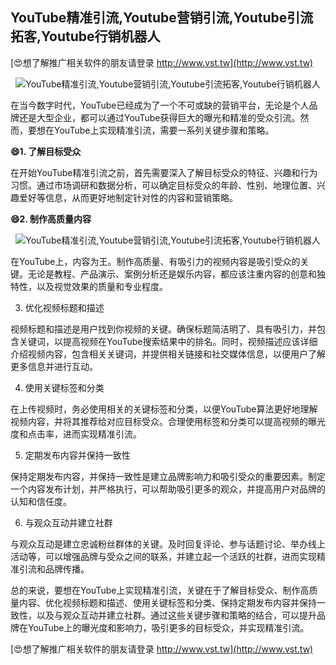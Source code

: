 ## **YouTube精准引流,Youtube营销引流,Youtube引流拓客,Youtube行销机器人**

[😍想了解推广相关软件的朋友请登录 http://www.vst.tw](http://www.vst.tw)

 <center><img src="https://vst.tw/MP4/tuiguang/png/0.png" alt="YouTube精准引流,Youtube营销引流,Youtube引流拓客,Youtube行销机器人"></center>

在当今数字时代，YouTube已经成为了一个不可或缺的营销平台，无论是个人品牌还是大型企业，都可以通过YouTube获得巨大的曝光和精准的受众引流。然而，要想在YouTube上实现精准引流，需要一系列关键步骤和策略。

**😄1. 了解目标受众**

在开始YouTube精准引流之前，首先需要深入了解目标受众的特征、兴趣和行为习惯。通过市场调研和数据分析，可以确定目标受众的年龄、性别、地理位置、兴趣爱好等信息，从而更好地制定针对性的内容和营销策略。

**😄2. 制作高质量内容**

 <center><img src="https://vst.tw/MP4/tuiguang/png/2.png" alt="YouTube精准引流,Youtube营销引流,Youtube引流拓客,Youtube行销机器人"></center>

在YouTube上，内容为王。制作高质量、有吸引力的视频内容是吸引受众的关键。无论是教程、产品演示、案例分析还是娱乐内容，都应该注重内容的创意和独特性，以及视觉效果的质量和专业程度。

3. 优化视频标题和描述

视频标题和描述是用户找到你视频的关键。确保标题简洁明了、具有吸引力，并包含关键词，以提高视频在YouTube搜索结果中的排名。同时，视频描述应该详细介绍视频内容，包含相关关键词，并提供相关链接和社交媒体信息，以便用户了解更多信息并进行互动。

4. 使用关键标签和分类

在上传视频时，务必使用相关的关键标签和分类，以便YouTube算法更好地理解视频内容，并将其推荐给对应目标受众。合理使用标签和分类可以提高视频的曝光度和点击率，进而实现精准引流。

5. 定期发布内容并保持一致性

保持定期发布内容，并保持一致性是建立品牌影响力和吸引受众的重要因素。制定一个内容发布计划，并严格执行，可以帮助吸引更多的观众，并提高用户对品牌的认知和信任度。

6. 与观众互动并建立社群

与观众互动是建立忠诚粉丝群体的关键。及时回复评论、参与话题讨论、举办线上活动等，可以增强品牌与受众之间的联系，并建立起一个活跃的社群，进而实现精准引流和品牌传播。

总的来说，要想在YouTube上实现精准引流，关键在于了解目标受众、制作高质量内容、优化视频标题和描述、使用关键标签和分类、保持定期发布内容并保持一致性，以及与观众互动并建立社群。通过这些关键步骤和策略的结合，可以提升品牌在YouTube上的曝光度和影响力，吸引更多的目标受众，并实现精准引流。

[😍想了解推广相关软件的朋友请登录 http://www.vst.tw](http://www.vst.tw)



